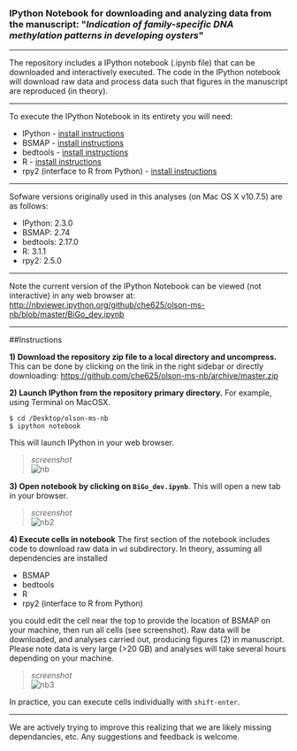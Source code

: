 
### IPython Notebook for downloading and analyzing data from the manuscript: "_Indication of family-specific DNA methylation patterns in developing oysters_"

---

The repository includes a IPython notebook (.ipynb file) that can be downloaded and interactively executed. The code in the IPython notebook will download raw data and process data such that figures in the manuscript are reproduced (in theory). 

---
To execute the IPython Notebook in its entirety you will need:   

* IPython - [install instructions](http://ipython.org/install.html)    
* BSMAP - [install instructions](https://code.google.com/p/bsmap/)   
* bedtools - [install instructions](https://github.com/arq5x/bedtools2/releases/tag/v2.22.0)    
* R - [install instructions](http://www.r-project.org/)  
* rpy2 (interface to R from Python) - [install instructions](http://rpy.sourceforge.net/)  

---
Sofware versions originally used in this analyses (on Mac OS X v10.7.5) are as follows: 

* IPython: 2.3.0   
* BSMAP: 2.74   
* bedtools: 2.17.0   
* R: 3.1.1  
* rpy2: 2.5.0   

---
Note the current version of the IPython Notebook can be viewed (not interactive) in any web browser at: 
<http://nbviewer.ipython.org/github/che625/olson-ms-nb/blob/master/BiGo_dev.ipynb>

----
##Instructions

**1) Download the repository zip file to a local directory and uncompress.** This can be done by clicking on the link in the right sidebar or directly downloading: <https://github.com/che625/olson-ms-nb/archive/master.zip>

**2) Launch IPython from the repository primary directory.** 
For example, using Terminal on MacOSX.


```
$ cd /Desktop/olson-ms-nb
$ ipython notebook

```
This will launch IPython in your web browser.  
   
>_screenshot_    
![nb](http://eagle.fish.washington.edu/cnidarian/skitch/Home_1A41E21F.png)

**3) Open notebook by clicking on `BiGo_dev.ipynb`**. This will open a new tab in your browser.

>_screenshot_  
![nb2](http://eagle.fish.washington.edu/cnidarian/skitch/BiGo_dev_1A41E5C5.png)  



**4) Execute cells in notebook** The first section of the notebook includes code to download raw data in `wd` subdirectory.  In theory, assuming all dependencies are installed

* BSMAP   
* bedtools   
* R   
* rpy2 (interface to R from Python)  

you could edit the cell near the top to provide the location of BSMAP on your machine, then run all cells (see screenshot). Raw data will be downloaded, and analyses carried out, producing figures (2) in manuscript. Please note data is very large (>20 GB) and analyses will take several hours depending on your machine.

>_screenshot_   
![nb3](http://eagle.fish.washington.edu/cnidarian/skitch/BiGo_dev_1A41EC5B.png)

In practice, you can execute cells individually with `shift-enter`.

---

We are actively trying to improve this realizing that we are likely missing dependancies, etc. Any suggestions and feedback is welcome. 

